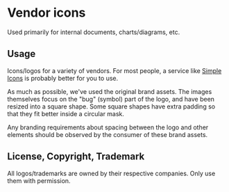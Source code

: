 # Vendor icons

Used primarily for internal documents, charts/diagrams, etc.

## Usage

Icons/logos for a variety of vendors. For most people, a service like [Simple Icons](https://simpleicons.org) is probably better for you to use.

As much as possible, we've used the original brand assets. The images themselves focus on the "bug" (symbol) part of the logo, and have been resized into a square shape. Some square shapes have extra padding so that they fit better inside a circular mask.

Any branding requirements about spacing between the logo and other elements should be observed by the consumer of these brand assets.

## License, Copyright, Trademark

All logos/trademarks are owned by their respective companies. Only use them with permission.
